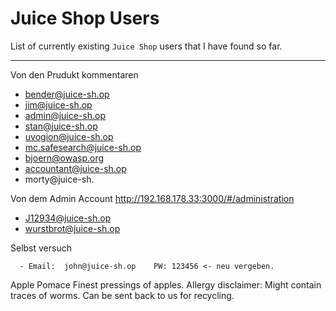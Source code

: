 # Juice Shop Users

List of currently existing `Juice Shop` users that I have found so far.

--- 

Von den Prudukt kommentaren
- bender@juice-sh.op
- jim@juice-sh.op
- admin@juice-sh.op 
- stan@juice-sh.op
- uvogion@juice-sh.op
- mc.safesearch@juice-sh.op
- bjoern@owasp.org
- accountant@juice-sh.op
- morty@juice-sh.

Von dem Admin Account http://192.168.178.33:3000/#/administration
- J12934@juice-sh.op
- wurstbrot@juice-sh.op

Selbst versuch
````text
  - Email:  john@juice-sh.op    PW: 123456 <- neu vergeben.
````

Apple Pomace
Finest pressings of apples. Allergy disclaimer: Might contain traces of worms. Can be sent back to us for recycling.
